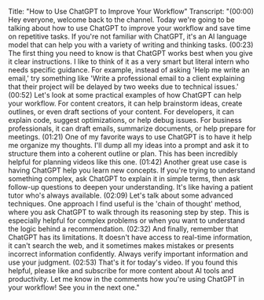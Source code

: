 Title: "How to Use ChatGPT to Improve Your Workflow"
Transcript: "(00:00) Hey everyone, welcome back to the channel. Today we're going to be talking about how to use ChatGPT to improve your workflow and save time on repetitive tasks. If you're not familiar with ChatGPT, it's an AI language model that can help you with a variety of writing and thinking tasks. (00:23) The first thing you need to know is that ChatGPT works best when you give it clear instructions. I like to think of it as a very smart but literal intern who needs specific guidance. For example, instead of asking 'Help me write an email,' try something like 'Write a professional email to a client explaining that their project will be delayed by two weeks due to technical issues.' (00:52) Let's look at some practical examples of how ChatGPT can help your workflow. For content creators, it can help brainstorm ideas, create outlines, or even draft sections of your content. For developers, it can explain code, suggest optimizations, or help debug issues. For business professionals, it can draft emails, summarize documents, or help prepare for meetings. (01:21) One of my favorite ways to use ChatGPT is to have it help me organize my thoughts. I'll dump all my ideas into a prompt and ask it to structure them into a coherent outline or plan. This has been incredibly helpful for planning videos like this one. (01:42) Another great use case is having ChatGPT help you learn new concepts. If you're trying to understand something complex, ask ChatGPT to explain it in simple terms, then ask follow-up questions to deepen your understanding. It's like having a patient tutor who's always available. (02:09) Let's talk about some advanced techniques. One approach I find useful is the 'chain of thought' method, where you ask ChatGPT to walk through its reasoning step by step. This is especially helpful for complex problems or when you want to understand the logic behind a recommendation. (02:32) And finally, remember that ChatGPT has its limitations. It doesn't have access to real-time information, it can't search the web, and it sometimes makes mistakes or presents incorrect information confidently. Always verify important information and use your judgment. (02:53) That's it for today's video. If you found this helpful, please like and subscribe for more content about AI tools and productivity. Let me know in the comments how you're using ChatGPT in your workflow! See you in the next one." 